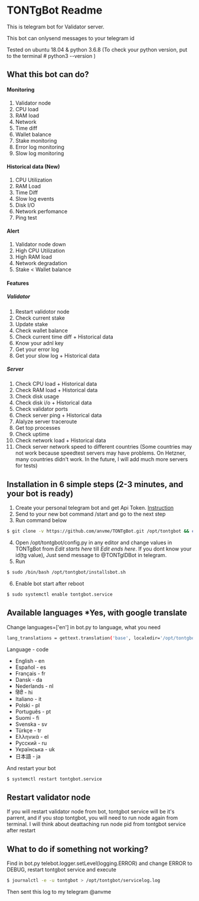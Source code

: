 # TONTgBot Readme
This is telegram bot for Validator server. 

This bot can onlysend messages to your telegram id

Tested on ubuntu 18.04 & python 3.6.8 (To check your python version, put to the terminal # python3 --version )

## What this bot can do?

####  Monitoring

 1. Validator node
 2. CPU load 
 3. RAM load
 4. Network
 5. Time diff
 6. Wallet balance
 7. Stake monitoring
 8. Error log monitoring
 9. Slow log monitoring

#### Historical data (New)
 1. CPU Utilization
 2. RAM Load
 3. Time Diff
 4. Slow log events
 5. Disk I/O
 6. Network perfomance 
 7. Ping test 

#### Alert

 1. Validator node down
 2. High CPU Utilization
 3. High RAM load
 4. Network degradation
 5. Stake < Wallet balance

#### Features

##### Validator

 1. Restart validotor node
 2. Check current stake
 3. Update stake
 4. Check wallet balance
 5. Check current time diff + Historical data
 6. Know your adnl key
 7. Get your error log
 8. Get your slow log + Historical data

##### Server
 1. Check CPU load + Historical data
 2. Check RAM load + Historical data
 3. Check disk usage
 4. Check disk i/o + Historical data
 5. Check validator ports
 6. Check server ping + Historical data
 7. Alalyze server traceroute
 8. Get top processes
 9. Check uptime
 10. Check network load + Historical data
 11. Check server network speed to different countries (Some countries may not work because speedtest servers may have problems. On Hetzner, many countries didn't work. In the future, I will add much more servers for tests)

## Installation in 6 simple steps (2-3 minutes, and your bot is ready)

 1. Create your personal telegram bot and get Api Token. [Instruction](https://docs.microsoft.com/en-us/azure/bot-service/bot-service-channel-connect-telegram?view=azure-bot-service-4.0)
 2. Send to your new bot command /start and go to the next step
 3. Run command below
```sh
$ git clone -v https://github.com/anvme/TONTgBot.git /opt/tontgbot && chmod +x /opt/tontgbot/installsbot.sh
```
 4. Open /opt/tontgbot/config.py in any editor and change values in TONTgBot from *Edit starts here* till *Edit ends here*. If you dont know your id(tg value), Just send message to @TONTgIDBot in telegram.
 5. Run 
 ```sh
$ sudo /bin/bash /opt/tontgbot/installsbot.sh
```
 6. Enable bot start after reboot
  ```sh
$ sudo systemctl enable tontgbot.service 
```
## Available languages *Yes, with google translate
Change languages=['en'] in bot.py to language, what you need
  ```sh
lang_translations = gettext.translation('base', localedir='/opt/tontgbot/locales', languages=['en'])
```

Language - code
* English - en
* Español - es
* Français - fr
* Dansk - da
* Nederlands - nl
* हिंदी - hi
* Italiano - it
* Polski - pl
* Português - pt
* Suomi - fi
* Svenska - sv
* Türkçe - tr
* Ελληνικά - el
* Русский - ru
* Українська - uk
* 日本語 - ja

And restart your bot
  ```sh
$ systemctl restart tontgbot.service 
```

## Restart validator node
If you will restart validator node from bot, tontgbot service will be it's parrent, and if you stop tontgbot, you will need to run node again from terminal. I will think about deattaching run node pid from tontgbot service after restart

## What to do if something not working?
Find in bot.py telebot.logger.setLevel(logging.ERROR) and change ERROR to DEBUG, restart tontgbot service and execute
  ```sh
$ journalctl -e -u tontgbot > /opt/tontgbot/servicelog.log
```
Then sent this log to my telegram @anvme
